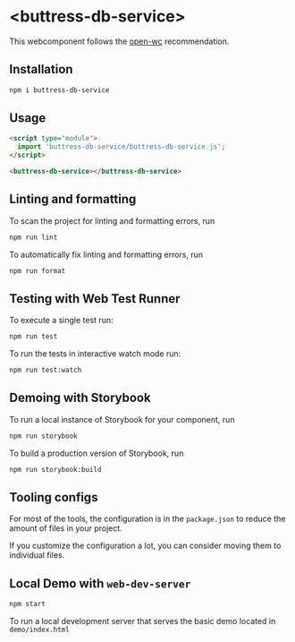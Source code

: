 # \<buttress-db-service>

This webcomponent follows the [open-wc](https://github.com/open-wc/open-wc) recommendation.

## Installation

```bash
npm i buttress-db-service
```

## Usage

```html
<script type="module">
  import 'buttress-db-service/buttress-db-service.js';
</script>

<buttress-db-service></buttress-db-service>
```

## Linting and formatting

To scan the project for linting and formatting errors, run

```bash
npm run lint
```

To automatically fix linting and formatting errors, run

```bash
npm run format
```

## Testing with Web Test Runner

To execute a single test run:

```bash
npm run test
```

To run the tests in interactive watch mode run:

```bash
npm run test:watch
```

## Demoing with Storybook

To run a local instance of Storybook for your component, run

```bash
npm run storybook
```

To build a production version of Storybook, run

```bash
npm run storybook:build
```


## Tooling configs

For most of the tools, the configuration is in the `package.json` to reduce the amount of files in your project.

If you customize the configuration a lot, you can consider moving them to individual files.

## Local Demo with `web-dev-server`

```bash
npm start
```

To run a local development server that serves the basic demo located in `demo/index.html`
